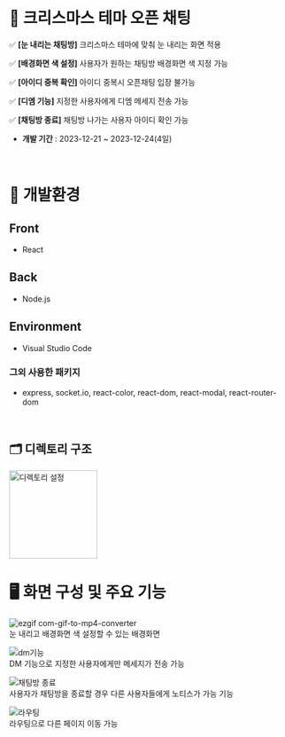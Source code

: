 # 🎁 크리스마스 테마 오픈 채팅

✅ **[눈 내리는 채팅방]** 크리스마스 테마에 맞춰 눈 내리는 화면 적용

✅ **[배경화면 색 설정]** 사용자가 원하는 채팅방 배경화면 색 지정 가능

✅ **[아이디 중복 확인]** 아이디 중복시 오픈채팅 입장 불가능

✅ **[디엠 기능]** 지정한 사용자에게 디엠 메세지 전송 가능

✅ **[채팅방 종료]** 채팅방 나가는 사용자 아이디 확인 가능 

- **개발 기간** : 2023-12-21 ~ 2023-12-24(4일)
<br />

# 🔧 개발환경
## Front
- React

## Back
- Node.js

## Environment
- Visual Studio Code

### 그외 사용한 패키지
- express, socket.io, react-color, react-dom, react-modal, react-router-dom

<br />

## 🗂️ 디렉토리 구조
<img width="159" alt="디렉토리 설정" src="https://github.com/EunnyKoo/OpenChat/assets/139302489/c7ff7b0a-9574-4432-a282-8bf775e483c8">

<br />

# 🖥️ 화면 구성 및 주요 기능
![ezgif com-gif-to-mp4-converter](https://github.com/EunnyKoo/OpenChat/assets/139302489/988fcefd-582e-494b-a0a4-c8f5b06c333b)
<br />
눈 내리고 배경화면 색 설정할 수 있는 배경화면
<br />

![dm기능](https://github.com/EunnyKoo/OpenChat/assets/139302489/05c30b8d-d0a3-414f-9f24-1e46c3457fbb)
<br />
DM 기능으로 지정한 사용자에게만 메세지가 전송 가능
<br />

![채팅방 종료](https://github.com/EunnyKoo/OpenChat/assets/139302489/1ba83dd3-4146-43b4-97a8-d031786f1b78)
<br />
사용자가 채팅방을 종료할 경우 다른 사용자들에게 노티스가 가능 기능
<br />

![라우팅](https://github.com/EunnyKoo/OpenChat/assets/139302489/24295a6a-af99-4d5b-bbc2-f245b70d1e0a)
<br />
라우팅으로 다른 페이지 이동 가능




